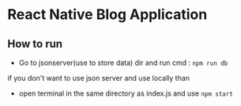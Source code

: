 
# React Native Blog Application

## How to run

* Go to jsonserver(use to store data) dir and run cmd : `npm run db`

if you don't want to use json server and use locally than


* open terminal in the same directory as index.js and use `npm start`

